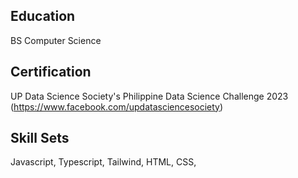 ## Education
BS Computer Science

## Certification
UP Data Science Society's Philippine Data Science Challenge 2023 (https://www.facebook.com/updatasciencesociety)

## Skill Sets
Javascript, Typescript, Tailwind, HTML, CSS, 
